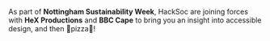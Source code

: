 As part of **Nottingham Sustainability Week**, HackSoc are joining forces with **HeX Productions** and **BBC Cape** to bring you an insight into accessible design, and then 🍕pizza🍕!